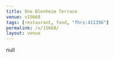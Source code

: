 ```yaml
---
title: One Blenheim Terrace
venue: v15668
tags: [restaurant, food, "fhrs:411356"]
permalink: /v/15668/
layout: venue
---
```

null